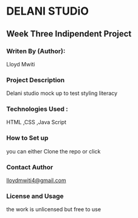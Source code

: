 # DELANI STUDiO
## Week Three Indipendent Project
### Writen By (Author):
Lloyd Mwiti
### Project Description
Delani studio mock up to test styling literacy
### Technologies Used :
HTML ,CSS ,Java Script
### How to Set up
you can either Clone the repo
or click 
### Contact Author
lloydmwiti4@gmail.com
### License and Usage
the work is unlicensed but free to use 